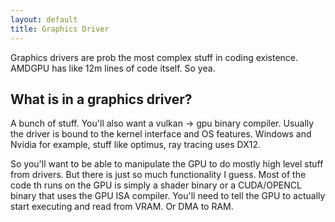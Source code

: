 ```yaml
---
layout: default
title: Graphics Driver
---
```

Graphics drivers are prob the most complex stuff in coding existence. AMDGPU has like 12m lines of code itself. So yea.

## What is in a graphics driver?
A bunch of stuff. You'll also want a vulkan -> gpu binary compiler. Usually the driver is bound to the kernel interface and OS features. Windows and Nvidia for example, stuff like optimus, ray tracing uses DX12.

So you'll want to be able to manipulate the GPU to do mostly high level stuff from drivers. But there is just so much functionality I guess. Most of the code th runs on the GPU is simply a shader binary or a CUDA/OPENCL binary that uses the GPU ISA compiler. You'll need to tell the GPU to actually start executing and read from VRAM. Or DMA to RAM.
